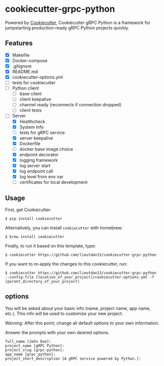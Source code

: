 # cookiecutter-grpc-python

Powered by [Cookiecutter](https://github.com/audreyr/cookiecutter), Cookiecutter gRPC Python is a framework for jumpstarting production-ready gRPC Python projects quickly.

## Features

- [x] Makefile
- [x] Docker-compose
- [x] .gitignore
- [x] README.md
- [x] cookiecutter-options.yml
- [ ] tests for cookiecutter
- [ ] Python client
  - [ ] base client
  - [ ] client keepalive
  - [ ] channel ready (reconnects if connection dropped)
  - [ ] client tests
- [ ] Server
  - [x] Healthcheck
  - [x] System Info
  - [ ] tests for gRPC service
  - [x] server keepalive
  - [x] Dockerfile
  - [ ] docker base image choice
  - [x] endpoint decorator
  - [x] logging framework
  - [x] log server start
  - [x] log endpoint call
  - [x] log level from env var
  - [ ] certificates for local development

## Usage

First, get Cookiecutter:
```console
$ pip install cookiecutter
```

Alternatively, you can install `cookiecutter` with homebrew:
```console
$ brew install cookiecutter
```

Finally, to run it based on this template, type:
```console
$ cookiecutter https://github.com/lieutdan13/cookiecutter-grpc-python
```

If you want to re-apply the changes to this cookiecutter, run:
```console
$ cookiecutter https://github.com/lieutdan13/cookiecutter-grpc-python --config-file [location_of_your_project]/cookiecutter-options.yml -f [parent_directory_of_your_project]
```

## options
You will be asked about your basic info (name, project name, app name, etc.). This info will be used to customize your new project.

Warning: After this point, change all default options to your own information.

Answer the prompts with your own desired options.

```console
full_name [John Doe]: 
project_name [gRPC Python]: 
project_slug [grpc-python]: 
app_name [grpc_python]: 
project_short_description [A gRPC service powered by Python.]:
```
